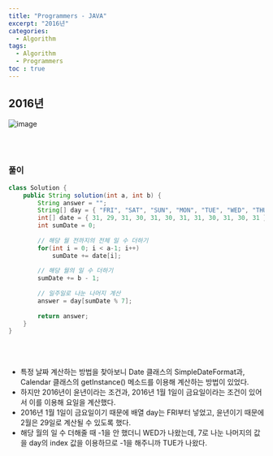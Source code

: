 ```yaml
---
title: "Programmers - JAVA"
excerpt: "2016년"
categories: 
  - Algorithm 
tags: 
  - Algorithm  
  - Programmers
toc : true
---
```


## 2016년

![image](https://user-images.githubusercontent.com/72387870/114331388-d8c66f80-9b7e-11eb-88d1-a699e9665fb2.png)

<br><br>

### 풀이

``` java
class Solution {
    public String solution(int a, int b) {
        String answer = "";        
        String[] day = { "FRI", "SAT", "SUN", "MON", "TUE", "WED", "THU" };
        int[] date = { 31, 29, 31, 30, 31, 30, 31, 31, 30, 31, 30, 31 };
        int sumDate = 0;
        
        // 해당 월 전까지의 전체 일 수 더하기
        for(int i = 0; i < a-1; i++)
            sumDate += date[i];
        
        // 해당 월의 일 수 더하기
        sumDate += b - 1;
        
        // 일주일로 나눈 나머지 계산
        answer = day[sumDate % 7];
        
        return answer;
    }
}
```
<br/><br/>

- 특정 날짜 계산하는 방법을 찾아보니 Date 클래스의 SimpleDateFormat과, Calendar 클래스의 getInstance() 메소드를 이용해 계산하는 방법이 있었다.
- 하지만 2016년이 윤년이라는 조건과, 2016년 1월 1일이 금요일이라는 조건이 있어서 이를 이용해 요일을 계산했다.
- 2016년 1월 1일이 금요일이기 때문에 배열 day는 FRI부터 넣었고, 윤년이기 때문에 2월은 29일로 계산될 수 있도록 했다.
- 해당 월의 일 수 더해줄 때 -1을 안 했더니 WED가 나왔는데, 7로 나눈 나머지의 값을 day의 index 값을 이용하므로 -1을 해주니까 TUE가 나왔다.

<br/><br/>